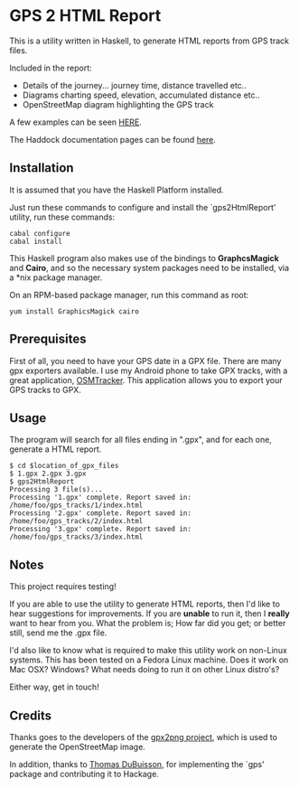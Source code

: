 GPS 2 HTML Report
================

This is a utility written in Haskell, to generate HTML reports from GPS track files.

Included in the report:

* Details of the journey... journey time, distance travelled etc..
* Diagrams charting speed, elevation, accumulated distance etc..
* OpenStreetMap diagram highlighting the GPS track

A few examples can be seen [HERE](http://www.macs.hw.ac.uk/~rs46/gps2htmlreport/).

The Haddock documentation pages can be found [here](http://www.macs.hw.ac.uk/~rs46/gps2htmlreport/doc/).

Installation
------------
It is assumed that you have the Haskell Platform installed.

Just run these commands to configure and install the `gps2HtmlReport' utility, run these commands:

```
cabal configure
cabal install
```

This Haskell program also makes use of the bindings to **GraphcsMagick** and **Cairo**, and so the necessary system packages need to be installed, via a *nix package manager.

On an RPM-based package manager, run this command as root:

```
yum install GraphicsMagick cairo
```

Prerequisites
-------------
First of all, you need to have your GPS date in a GPX file. There are many gpx exporters available. I use my Android phone to take GPX tracks, with a great application, [OSMTracker](https://code.google.com/p/osmtracker-android/). This application allows you to export your GPS tracks to GPX.

Usage
-----
The program will search for all files ending in ".gpx", and for each one, generate a HTML report.

```
$ cd $location_of_gpx_files
$ 1.gpx 2.gpx 3.gpx
$ gps2HtmlReport
Processing 3 file(s)...
Processing '1.gpx' complete. Report saved in: /home/foo/gps_tracks/1/index.html
Processing '2.gpx' complete. Report saved in: /home/foo/gps_tracks/2/index.html
Processing '3.gpx' complete. Report saved in: /home/foo/gps_tracks/3/index.html
```

Notes
-----
This project requires testing!

If you are able to use the utility to generate HTML reports, then I'd like to hear suggestions for improvements. If you are **unable** to run it, then I **really** want to hear from you. What the problem is; How far did you get; or better still, send me the .gpx file.

I'd also like to know what is required to make this utility work on non-Linux systems. This has been tested on a Fedora Linux machine. Does it work on Mac OSX? Windows? What needs doing to run it on other Linux distro's?

Either way, get in touch!


Credits
-------
Thanks goes to the developers of the [gpx2png project](http://wiki.openstreetmap.org/wiki/Gpx2png), which is used to generate the OpenStreetMap image.

In addition, thanks to [Thomas DuBuisson](http://www.haskellers.com/user/TomMD), for implementing the `gps' package and contributing it to Hackage.